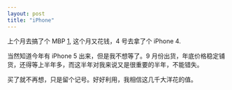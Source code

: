 ```yaml
---
layout: post
title: "iPhone"
---
```


上个月去搞了个 MBP [1], 这个月又花钱，4 号去拿了个 iPhone 4.

当然知道今年有 iPhone 5 出来，但是我不想等了。9 月份出货，年底价格稳定铺货，还得等上半年多，而这半年对我来说又是很重要的半年，不能错失。

买了就不再想，只是留个记号。好好利用，我相信这几千大洋花的值。

[1]:http://blog.fann.im/20110401-mbp

